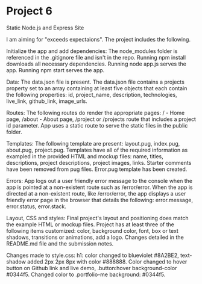 # Project 6
 Static Node.js and Express Site

I am aiming for "exceeds expectaions". The project includes the following.

Initialize the app and add dependencies:
The node_modules folder is referenced in the .gitignore file and isn't in the repo. Running npm install downloads all necessary dependencies. Running node app.js serves the app. Running npm start serves the app.

Data:
The data.json file is present. The data.json file contains a projects property set to an array containing at least five objects that each contain the following properties: id, project_name, description, technologies, live_link, github_link, image_urls.

Routes:
The following routes do render the appropriate pages: / - Home page, /about - About page, /project or /projects route that includes a project id parameter. App uses a static route to serve the static files in the public folder.

Templates:
The following template are present: layout.pug, index.pug, about.pug, project.pug. Templates have all of the required information as exampled in the provided HTML and mockup files: name, titles, descriptions, project descriptions, project images, links. Starter comments have been removed from pug files. Error.pug template has been created.

Errors:
App logs out a user friendly error message to the console when the app is pointed at a non-existent route such as /error/error. When the app is directed at a non-existent route, like /error/error, the app displays a user friendly error page in the browser that details the following: error.message, error.status, error.stack.

Layout, CSS and styles:
Final project's layout and positioning does match the example HTML or mockup files. Project has at least three of the following items customized: color, background color, font, box or text shadows, transitions or animations, add a logo. Changes detailed in the README.md file and the submission notes.

Changes made to style.css:
h1: color changed to blueviolet #8A2BE2, text-shadow added 2px 2px 8px with color #888888. Color changed to hover button on Github link and live demo, .button:hover background-color #0344f5. Changed color to .portfolio-me background: #0344f5. 



